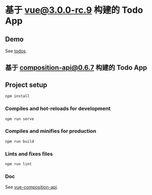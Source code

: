 # 基于 vue@3.0.0-rc.9 构建的 Todo App

## Demo
See [todos](http://project.ifable.cn/todos).

## 基于 composition-api@0.6.7 构建的 Todo App


## Project setup
```
npm install
```

### Compiles and hot-reloads for development
```
npm run serve
```

### Compiles and minifies for production
```
npm run build
```

### Lints and fixes files
```
npm run lint
```

### Doc
See [vue-composition-api](https://vue-composition-api-rfc.netlify.com/).
